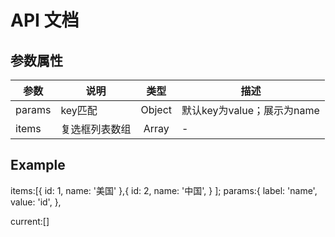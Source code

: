 # API 文档

## 参数属性

| 参数 | 说明 | 类型 | 描述 |
| --- |------|:----:|-----|
| params | key匹配 | Object | 默认key为value；展示为name |
| items | 复选框列表数组 | Array | - |


## Example
items:[{
        id: 1,
        name: '美国'
    },{
        id: 2,
        name: '中国',
    }
];
params:{
        label: 'name',
        value: 'id',
    },
    
current:[]
<ai-checkbox-group :items="items" v-model="current" :params="params"></ai-checkbox-group>
